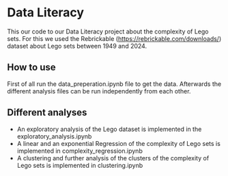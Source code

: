 # Data Literacy

This our code to our Data Literacy project about the complexity of Lego sets. For this we used the Rebrickable (https://rebrickable.com/downloads/) dataset about Lego sets between 1949 and 2024.

## How to use
First of all run the data_preperation.ipynb file to get the data. Afterwards the different analysis files can be run independently from each other.

## Different analyses
* An exploratory analysis of the Lego dataset is implemented in the exploratory_analysis.ipynb
* A linear and an exponential Regression of the complexity of Lego sets is implemented in complexity_regression.ipynb
* A clustering and further analysis of the clusters of the complexity of Lego sets is implemented in clustering.ipynb
